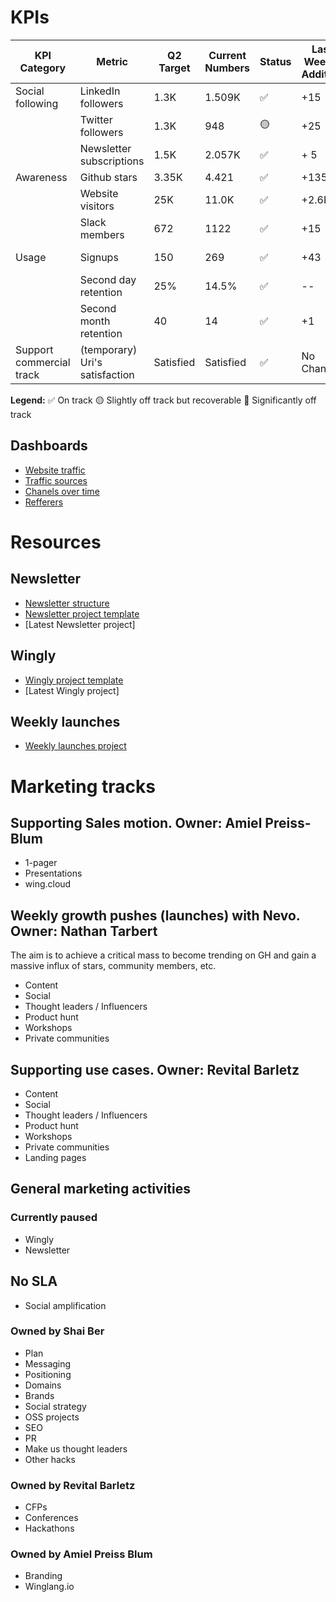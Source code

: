 # KPIs

| KPI Category            | Metric                   | Q2 Target | Current Numbers | Status  | Last Week's Addition | This Week's Addition | Links to Data Source               |
|-------------------------|--------------------------|-----------|-----------------|---------|----------------------|----------------------|------------------------------------|
| Social following        | LinkedIn followers       | 1.3K      | 1.509K          | ✅      | +15                  | +15                  | [LinkedIn](https://www.linkedin.com/company/80551652/admin/analytics/followers/) |
|                         | Twitter followers        | 1.3K      | 948             | 🟡      | +25                  | +6                   | [Twitter](https://twitter.com/winglangio) |
|                         | Newsletter subscriptions | 1.5K      | 2.057K          | ✅      | + 5                  | +15                  | [Newsletter](https://app-eu1.hubspot.com/contacts/26754295/lists/7/filters) |
| Awareness               | Github stars             | 3.35K     | 4.421           | ✅      | +135                 | +100                 | [GitHub](https://github.com/winglang/wing/stargazers) |
|                         | Website visitors         | 25K       | 11.0K           | ✅      | +2.6K                | +1.8K                | [Analytics Platform](https://analytics.google.com/analytics/web/#/p343452879/reports/intelligenthome) |
|                         | Slack members            | 672       | 1122            | ✅      | +15                   | +11                  | [Slack](https://app.slack.com/client/T047MKK5ZHT/C047QFSUL5R?cdn_fallback=2) |
| Usage                   | Signups                  | 150       | 269             | ✅      | +43                  | +31                  | [Signup Platform](https://app.amplitude.com/analytics/monada/chart/gqidau6l) |
|                         | Second day retention     | 25%       | 14.5%             | ✅      | --                   | -2.5%                   | [Amplitude](https://app.amplitude.com/analytics/monada/chart/hv45hf2f/edit/vuc8i1tt) |
|                         | Second month retention   | 40        | 14              | ✅      | +1                   | +0                   | [Amplitude](https://app.amplitude.com/analytics/monada/chart/hv45hf2f/edit/129qyuq2) |
| Support commercial track| (temporary) Uri's satisfaction | Satisfied | Satisfied | ✅      | No Change            | No Change            | [Uri's Slack](https://app.slack.com/client/T047MKK5ZHT?cdn_fallback=2) |




**Legend:**
✅ On track
🟡 Slightly off track but recoverable
🔴 Significantly off track

## Dashboards
- [Website traffic](https://lookerstudio.google.com/reporting/d68b9393-2267-4779-ac4a-64c57da9e88b/page/pjDjD/edit)
- [Traffic sources](https://lookerstudio.google.com/reporting/d68b9393-2267-4779-ac4a-64c57da9e88b/page/p_0zn4yi08bd/edit)
- [Chanels over time](https://lookerstudio.google.com/reporting/d68b9393-2267-4779-ac4a-64c57da9e88b/page/p_atvkd4sscd/edit)
- [Refferers](https://lookerstudio.google.com/reporting/d68b9393-2267-4779-ac4a-64c57da9e88b/page/p_a0v8tinldd/edit)


# Resources

## Newsletter
- [Newsletter structure](https://github.com/winglang/gtm/blob/main/newsletter/structure.md)
- [Newsletter project template](https://github.com/winglang/gtm/blob/main/newsletter/project%20template.md)
- [Latest Newsletter project]

## Wingly
- [Wingly project template](https://docs.google.com/document/d/1e4ucQSeX3Tp7OVl9RTewwM8ZMvUKukgd38432M5K_kk/edit)
- [Latest Wingly project]

## Weekly launches
- [Weekly launches project](https://www.notion.so/winghq/abbcce5dc27b46dc8112e73873614e49?v=c0f0579bb9304e2da47db7f88fbdabfd)

# Marketing tracks
## Supporting Sales motion. Owner: Amiel Preiss-Blum
- 1-pager
- Presentations
- wing.cloud
 
## Weekly growth pushes (launches) with Nevo. Owner: Nathan Tarbert
The aim is to achieve a critical mass to become trending on GH and gain a massive influx of stars, community members, etc.
- Content
- Social
- Thought leaders / Influencers
- Product hunt
- Workshops
- Private communities

## Supporting use cases. Owner: Revital Barletz
- Content
- Social
- Thought leaders / Influencers
- Product hunt
- Workshops
- Private communities
- Landing pages

## General marketing activities

### Currently paused
- Wingly
- Newsletter

## No SLA
- Social amplification

### Owned by Shai Ber
- Plan
- Messaging
- Positioning
- Domains
- Brands
- Social strategy
- OSS projects
- SEO
- PR
- Make us thought leaders
- Other hacks

### Owned by Revital Barletz
- CFPs
- Conferences
- Hackathons
  
### Owned by Amiel Preiss Blum
- Branding
- Winglang.io
